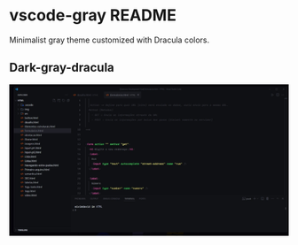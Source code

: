# vscode-gray README
Minimalist gray theme customized with Dracula colors.

## Dark-gray-dracula


![VS Code Marketplace](https://github.com/WivimDavid/vscode-gray/blob/main/screenshots/screenshot-html.jpg?raw=true)


